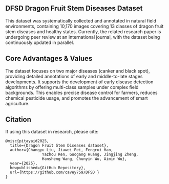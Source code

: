 ## DFSD Dragon Fruit Stem Diseases Dataset
This dataset was systematically collected and annotated in natural field environments, containing 10,170 images covering 13 classes of dragon fruit stem diseases and healthy states. Currently, the related research paper is undergoing peer review at an international journal, with the dataset being continuously updated in parallel.

## Core Advantages & Values
The dataset focuses on two major diseases (canker and black spot), providing detailed annotations of early and middle-to-late stages developments. It supports the development of early disease detection algorithms by offering multi-class samples under complex field backgrounds. This enables precise disease control for farmers, reduces chemical pesticide usage, and promotes the advancement of smart agriculture.

## Citation

If using this dataset in research, please cite:
```
@misc{pitayaid2025,
  title={Dragon Fruit Stem Diseases dataset},
  author={Changyu Liu, Jiawei Pei, Fengrui Hao,
                Yazhou Ren, Guogang Huang, Jingjing Zheng,
                Hansheng Wang, Chunyin Wu, Aimin Wu},
  year={2025},
  howpublished={GitHub Repository},
  url={https://github.com/cavey759/DFSD }
}
```
